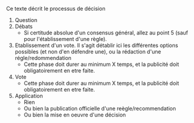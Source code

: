 Ce texte décrit le processus de décision 

1. Question
2. Débats
    * Si certitude absolue d'un consensus général, allez au point 5 (sauf pour l'établissement d'une règle).
3. Etablissement d'un vote. Il s'agit détablir ici les différentes options possibles (et non d'en défendre une), ou la rédaction d'une régle/redommendation
    * Cette phase doit durer au minimum X temps, et la publicité doit obligatoirement en etre faite.
4. Vote
    * Cette phase doit durer au minimum X temps, et la publicité doit obligatoirement en etre faite.
5. Application
    * Rien
    * Ou bien la publication officielle d'une reègle/recommendation
    * Ou bien la mise en oeuvre d'une décision
